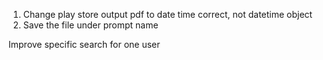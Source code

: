 1. Change play store output pdf to date time correct, not datetime object
2. Save the file under prompt name

Improve specific search for one user

